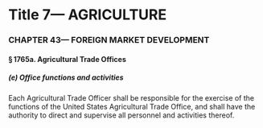 
# Title 7— AGRICULTURE
### CHAPTER 43— FOREIGN MARKET DEVELOPMENT
#### § 1765a. Agricultural Trade Offices
##### (e) Office functions and activities

Each Agricultural Trade Officer shall be responsible for the exercise of the functions of the United States Agricultural Trade Office, and shall have the authority to direct and supervise all personnel and activities thereof.

